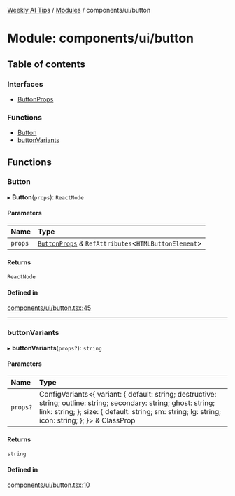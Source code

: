 [Weekly AI Tips](../README.md) / [Modules](../modules.md) / components/ui/button

# Module: components/ui/button

## Table of contents

### Interfaces

- [ButtonProps](../interfaces/components_ui_button.ButtonProps.md)

### Functions

- [Button](components_ui_button.md#button)
- [buttonVariants](components_ui_button.md#buttonvariants)

## Functions

### Button

▸ **Button**(`props`): `ReactNode`

#### Parameters

| Name | Type |
| :------ | :------ |
| `props` | [`ButtonProps`](../interfaces/components_ui_button.ButtonProps.md) & `RefAttributes`\<`HTMLButtonElement`\> |

#### Returns

`ReactNode`

#### Defined in

[components/ui/button.tsx:45](https://github.com/alexsoyes/weekly-ai-tips/blob/b51216ee36bb903ccd72a472afbc8e01da2cc631/components/ui/button.tsx#L45)

___

### buttonVariants

▸ **buttonVariants**(`props?`): `string`

#### Parameters

| Name | Type |
| :------ | :------ |
| `props?` | ConfigVariants\<\{ variant: \{ default: string; destructive: string; outline: string; secondary: string; ghost: string; link: string; }; size: \{ default: string; sm: string; lg: string; icon: string; }; }\> & ClassProp |

#### Returns

`string`

#### Defined in

[components/ui/button.tsx:10](https://github.com/alexsoyes/weekly-ai-tips/blob/b51216ee36bb903ccd72a472afbc8e01da2cc631/components/ui/button.tsx#L10)
